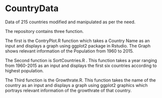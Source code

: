 # CountryData
Data of 215 countries modified and manipulated as per the need.

The repository contains three function.

The first is the ContryPlot.R function which takes a Country Name as an input and displays a graph using ggplot2 package in Rstudio.
The Graph shows relevant information of the Population from 1960 to 2015.

The Second function is SortCountries.R . This function takes a year ranging from 1960-2015 as an input and displays the first six countries according to highest population.

The Third function is the Growthrate.R. This function takes the name of the country as an input and displays a graph using ggplot2 graphics which portrays relevant information of the growthrate of that country.
